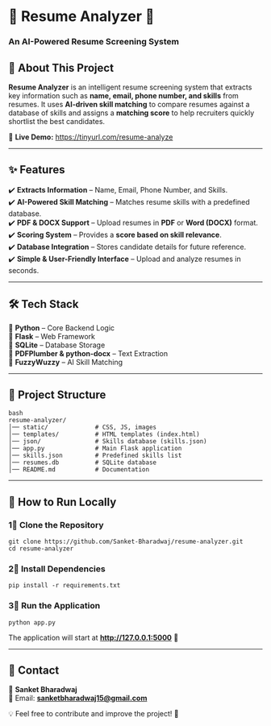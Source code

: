 # 📝 Resume Analyzer 🚀  
### An AI-Powered Resume Screening System  

## 📌 About This Project  
**Resume Analyzer** is an intelligent resume screening system that extracts key information such as **name, email, phone number, and skills** from resumes. It uses **AI-driven skill matching** to compare resumes against a database of skills and assigns a **matching score** to help recruiters quickly shortlist the best candidates.  

🔗 **Live Demo:** https://tinyurl.com/resume-analyze 

---

## ✨ Features  
✔️ **Extracts Information** – Name, Email, Phone Number, and Skills.  
✔️ **AI-Powered Skill Matching** – Matches resume skills with a predefined database.  
✔️ **PDF & DOCX Support** – Upload resumes in **PDF** or **Word (DOCX)** format.  
✔️ **Scoring System** – Provides a **score based on skill relevance**.  
✔️ **Database Integration** – Stores candidate details for future reference.  
✔️ **Simple & User-Friendly Interface** – Upload and analyze resumes in seconds.  

---

## 🛠️ Tech Stack  
🔹 **Python** – Core Backend Logic  
🔹 **Flask** – Web Framework  
🔹 **SQLite** – Database Storage  
🔹 **PDFPlumber & python-docx** – Text Extraction  
🔹 **FuzzyWuzzy** – AI Skill Matching  

---

## 📂 Project Structure  

```
bash
resume-analyzer/
│── static/             # CSS, JS, images
│── templates/          # HTML templates (index.html)
│── json/               # Skills database (skills.json)
│── app.py              # Main Flask application
│── skills.json         # Predefined skills list
│── resumes.db          # SQLite database
│── README.md           # Documentation
```

---

## 🚀 How to Run Locally  

### 1⃣ Clone the Repository  
```
git clone https://github.com/Sanket-Bharadwaj/resume-analyzer.git
cd resume-analyzer
```

### 2⃣ Install Dependencies  
```
pip install -r requirements.txt
```

### 3⃣ Run the Application  
```
python app.py
```
The application will start at **http://127.0.0.1:5000** 🎯  

---

## 💎 Contact  
👤 **Sanket Bharadwaj**  
📩 Email: **sanketbharadwaj15@gmail.com**  

💡 Feel free to contribute and improve the project! 🚀  
